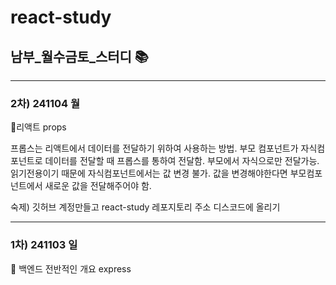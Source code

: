 # react-study
## 남부_월수금토_스터디 📚


---
### 2차) 241104 월
📗리액트 props

프롭스는 리액트에서 데이터를 전달하기 위하여 사용하는 방법.
부모 컴포넌트가 자식컴포넌트로 데이터를 전달할 때 프롭스를 통하여 전달함. 부모에서 자식으로만 전달가능. 
읽기전용이기 때문에 자식컴포넌트에서는 값 변경 불가. 값을 변경해야한다면 부모컴포넌트에서 새로운 값을 전달해주어야 함.

숙제) 깃허브 계정만들고 react-study 레포지토리 주소 디스코드에 올리기

---
### 1차) 241103 일
📘 백엔드 전반적인 개요
express

